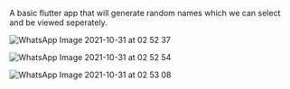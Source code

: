 A basic flutter app that will generate random names which we can select and be viewed seperately.


![WhatsApp Image 2021-10-31 at 02 52 37](https://user-images.githubusercontent.com/79715757/139582988-f33fa968-3564-4503-8a08-89d41044bf8c.jpeg)



![WhatsApp Image 2021-10-31 at 02 52 54](https://user-images.githubusercontent.com/79715757/139582991-e3d9c56d-594d-4790-adf6-38d5adbca08c.jpeg)




![WhatsApp Image 2021-10-31 at 02 53 08](https://user-images.githubusercontent.com/79715757/139582994-402187b2-f12c-46ed-85cf-80955f25c219.jpeg)
